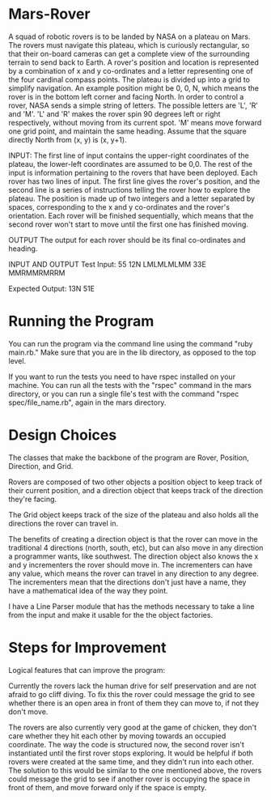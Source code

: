 Mars-Rover
==========

A squad of robotic rovers is to be landed by NASA on a plateau on Mars. The rovers must navigate this plateau, which is curiously rectangular, so that their on-board cameras can get a complete view of the surrounding terrain to send back to Earth.
A rover's position and location is represented by a combination of x and y co-ordinates and a letter representing one of the four cardinal compass points. The plateau is divided up into a grid to simplify navigation. An example position might be 0, 0, N, which means the rover is in the bottom left corner and facing North.
In order to control a rover, NASA sends a simple string of letters. The possible letters are 'L', 'R' and 'M'. 'L' and 'R' makes the rover spin 90 degrees left or right respectively, without moving from its current spot. 'M' means move forward one grid point, and maintain the same heading.
Assume that the square directly North from (x, y) is (x, y+1).

INPUT:
The first line of input contains the upper-right coordinates of the plateau, the lower-left coordinates are assumed to be 0,0.
The rest of the input is information pertaining to the rovers that have been deployed. Each rover has two lines of input. The first line gives the rover's position, and the second line is a series of instructions telling the rover how to explore the plateau.
The position is made up of two integers and a letter separated by spaces, corresponding to the x and y co-ordinates and the rover's orientation.
Each rover will be finished sequentially, which means that the second rover won't start to move until the first one has finished moving.

OUTPUT
The output for each rover should be its final co-ordinates and heading.

INPUT AND OUTPUT
Test Input:
55
12N LMLMLMLMM 33E MMRMMRMRRM

Expected Output:
13N
51E

Running the Program
==========

You can run the program via the command line using the command "ruby main.rb." Make sure that you are in the lib directory, as opposed to the top level.

If you want to run the tests you need to have rspec installed on your machine. You can run all the tests with the "rspec" command in the mars directory, or you can run a single file's test with the command "rspec spec/file_name.rb", again in the mars directory.

Design Choices
==========

The classes that make the backbone of the program are Rover, Position, Direction, and Grid. 

Rovers are composed of two other objects a position object to keep track of their current position, and a direction object that keeps track of the direction they're facing. 

The Grid object keeps track of the size of the plateau and also holds all the directions the rover can travel in.

The benefits of creating a direction object is that the rover can move in the traditional 4 directions (north, south, etc), but can also move in any direction a programmer wants, like southwest. The direction object also knows the x and y incrementers the rover should move in. The incrementers can have any value, which means the rover can travel in any direction to any degree. The incrementers mean that the directions don't just have a name, they have a mathematical idea of the way they point. 

I have a Line Parser module that has the methods necessary to take a line from the input and make it usable for the the object factories. 

Steps for Improvement
==========

Logical features that can improve the program: 

Currently the rovers lack the human drive for self preservation and are not afraid to go cliff diving. To fix this the rover could message the grid to see whether there is an open area in front of them they can move to, if not they don't move.

The rovers are also currently very good at the game of chicken, they don't care whether they hit each other by moving towards an occupied coordinate. The way the code is structured now, the second rover isn't instantiated until the first rover stops exploring. It would be helpful if both rovers were created at the same time, and they didn't run into each other. The solution to this would be similar to the one mentioned above, the rovers could message the grid to see if another rover is occupying the space in front of them, and move forward only if the space is empty. 


